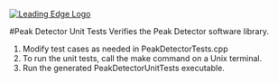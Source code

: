 [![Leading Edge Logo](https://media-exp1.licdn.com/dms/image/C4E0BAQF-UbPKHHBySg/company-logo_200_200/0?e=2159024400&v=beta&t=gL1TuL_tFEYqSpDxn2hsdtfIJe7isOleo7h-oLenYiE)](https://www.linkedin.com/company/leading-edge-mcmaster)


#Peak Detector Unit Tests
Verifies the Peak Detector software library. 

1. Modify test cases as needed in PeakDetectorTests.cpp
2. To run the unit tests, call the make command on a Unix terminal. 
3. Run the generated PeakDetectorUnitTests executable. 
